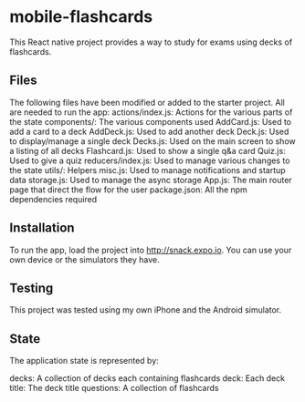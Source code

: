 # mobile-flashcards

This React native project provides a way to study for exams using decks of flashcards.

## Files
The following files have been modified or added to the starter project. All are needed to run the app: 
  actions/index.js: Actions for the various parts of the state 
  components/: The various components used 
    AddCard.js:  Used to add a card to a deck
    AddDeck.js:  Used to add another deck
    Deck.js:  Used to display/manage a single deck
    Decks.js:  Used on the main screen to show a listing of all decks
    Flashcard.js:  Used to show a single q&a card
    Quiz.js:  Used to give a quiz
  reducers/index.js:  Used to manage various changes to the state
  utils/:  Helpers
    misc.js:  Used to manage notifications and startup data
    storage.js:  Used to manage the async storage
  App.js: The main router page that direct the flow for the user 
  package.json:  All the npm dependencies required

## Installation
To run the app, load the project into http://snack.expo.io.  You can use your own device or the simulators they have.

## Testing
This project was tested using my own iPhone and the Android simulator.

## State

The application state is represented by:

decks:  A collection of decks each containing flashcards
  deck:  Each deck
    title:  The deck title
    questions:  A collection of flashcards